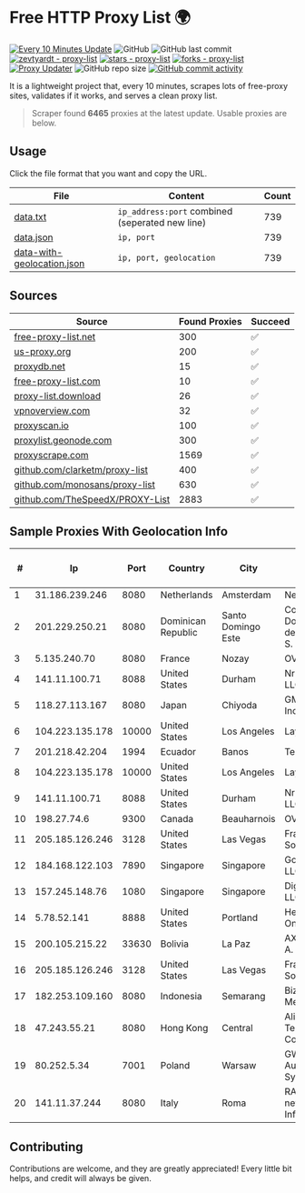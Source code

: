 
# Free HTTP Proxy List 🌍

[![Every 10 Minutes Update](https://github.com/mertguvencli/http-proxy-list/actions/workflows/main.yml/badge.svg?branch=main)](https://github.com/mertguvencli/http-proxy-list/actions/workflows/main.yml)
![GitHub](https://img.shields.io/github/license/mertguvencli/http-proxy-list)
![GitHub last commit](https://img.shields.io/github/last-commit/mertguvencli/http-proxy-list)
[![zevtyardt - proxy-list](https://img.shields.io/static/v1?label=zevtyardt&message=proxy-list&color=blue&logo=github)](https://github.com/zevtyardt/proxy-list "Go to GitHub repo")
[![stars - proxy-list](https://img.shields.io/github/stars/zevtyardt/proxy-list?style=social)](https://github.com/zevtyardt/proxy-list)
[![forks - proxy-list](https://img.shields.io/github/forks/zevtyardt/proxy-list?style=social)](https://github.com/zevtyardt/proxy-list)
[![Proxy Updater](https://github.com/zevtyardt/proxy-list/workflows/Proxy%20Updater/badge.svg)](https://github.com/zevtyardt/proxy-list/actions?query=workflow:"Proxy+Updater")
![GitHub repo size](https://img.shields.io/github/repo-size/zevtyardt/proxy-list)
[![GitHub commit activity](https://img.shields.io/github/commit-activity/m/zevtyardt/proxy-list?logo=commits)](https://github.com/zevtyardt/proxy-list/commits/main)

It is a lightweight project that, every 10 minutes, scrapes lots of free-proxy sites, validates if it works, and serves a clean proxy list.

> Scraper found **6465** proxies at the latest update. Usable proxies are below.

## Usage

Click the file format that you want and copy the URL.

|File|Content|Count|
|----|-------|-----|
|[data.txt](https://raw.githubusercontent.com/mertguvencli/http-proxy-list/main/proxy-list/data.txt)|`ip_address:port` combined (seperated new line)|739|
|[data.json](https://raw.githubusercontent.com/mertguvencli/http-proxy-list/main/proxy-list/data.json)|`ip, port`|739|
|[data-with-geolocation.json](https://raw.githubusercontent.com/mertguvencli/http-proxy-list/main/proxy-list/data-with-geolocation.json)|`ip, port, geolocation`|739|

## Sources

|Source|Found Proxies|Succeed|
|------|-------------|-------|
|[free-proxy-list.net](https://free-proxy-list.net)|300|✅|
|[us-proxy.org](https://www.us-proxy.org)|200|✅|
|[proxydb.net](http://proxydb.net)|15|✅|
|[free-proxy-list.com](https://free-proxy-list.com/?page=&port=&type%5B%5D=http&type%5B%5D=https&up_time=0&search=Search)|10|✅|
|[proxy-list.download](https://www.proxy-list.download/HTTP)|26|✅|
|[vpnoverview.com](https://vpnoverview.com/privacy/anonymous-browsing/free-proxy-servers)|32|✅|
|[proxyscan.io](https://www.proxyscan.io)|100|✅|
|[proxylist.geonode.com](https://proxylist.geonode.com/api/proxy-list?limit=300&page=1&sort_by=lastChecked&sort_type=desc&protocols=http,https)|300|✅|
|[proxyscrape.com](https://api.proxyscrape.com/v2/?request=displayproxies&protocol=http&timeout=10000&country=all&ssl=all&anonymity=all)|1569|✅|
|[github.com/clarketm/proxy-list](https://raw.githubusercontent.com/clarketm/proxy-list/master/proxy-list-raw.txt)|400|✅|
|[github.com/monosans/proxy-list](https://raw.githubusercontent.com/monosans/proxy-list/main/proxies/http.txt)|630|✅|
|[github.com/TheSpeedX/PROXY-List](https://raw.githubusercontent.com/TheSpeedX/PROXY-List/master/http.txt)|2883|✅|


## Sample Proxies With Geolocation Info

|#|Ip|Port|Country|City|Internet Service Provider|
|-|--|----|-------|----|-------------------------|
|1|31.186.239.246|8080|Netherlands|Amsterdam|NetSkope Inc|
|2|201.229.250.21|8080|Dominican Republic|Santo Domingo Este|Compañía Dominicana de Teléfonos S. A.|
|3|5.135.240.70|8080|France|Nozay|OVH SAS|
|4|141.11.100.71|8088|United States|Durham|Nrp Network LLC|
|5|118.27.113.167|8080|Japan|Chiyoda|GMO Internet, Inc.|
|6|104.223.135.178|10000|United States|Los Angeles|LayerHost|
|7|201.218.42.204|1994|Ecuador|Banos|Telconet S.A|
|8|104.223.135.178|10000|United States|Los Angeles|LayerHost|
|9|141.11.100.71|8088|United States|Durham|Nrp Network LLC|
|10|198.27.74.6|9300|Canada|Beauharnois|OVH SAS|
|11|205.185.126.246|3128|United States|Las Vegas|FranTech Solutions|
|12|184.168.122.103|7890|Singapore|Singapore|GoDaddy.com, LLC|
|13|157.245.148.76|1080|Singapore|Singapore|DigitalOcean, LLC|
|14|5.78.52.141|8888|United States|Portland|Hetzner Online GmbH|
|15|200.105.215.22|33630|Bolivia|La Paz|AXS Bolivia S. A.|
|16|205.185.126.246|3128|United States|Las Vegas|FranTech Solutions|
|17|182.253.109.160|8080|Indonesia|Semarang|Biznet Metronet|
|18|47.243.55.21|8080|Hong Kong|Central|Alibaba (US) Technology Co., Ltd.|
|19|80.252.5.34|7001|Poland|Warsaw|GWNET Autonomus System|
|20|141.11.37.244|8080|Italy|Roma|RACK400 com netherlands Infrastructure|



## Contributing

Contributions are welcome, and they are greatly appreciated! Every
little bit helps, and credit will always be given.

